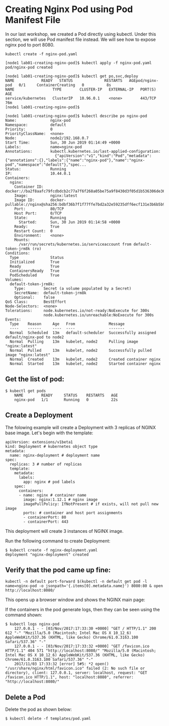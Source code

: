 # Creating Nginx Pod using Pod Manifest File

In our last workshop, we created a Pod directly using kubectl. Under this section, we will use Pod manifest file instead. We will see how to expose nginx pod to port 8080.

```
kubectl create -f nginx-pod.yaml
```

```
[node1 lab01-creating-nginx-pod]$ kubectl apply -f nginx-pod.yaml
pod/nginx-pod created
```

```
[node1 lab01-creating-nginx-pod]$ kubectl get po,svc,deploy
NAME            READY   STATUS              RESTARTS   AGEpod/nginx-pod   0/1     ContainerCreating   0          8s
NAME                 TYPE        CLUSTER-IP   EXTERNAL-IP   PORT(S)   AGE
service/kubernetes   ClusterIP   10.96.0.1    <none>        443/TCP   76m
[node1 lab01-creating-nginx-pod]$
```

```
[node1 lab01-creating-nginx-pod]$ kubectl describe po nginx-pod
Name:               nginx-pod
Namespace:          default
Priority:           0
PriorityClassName:  <none>
Node:               node2/192.168.0.7
Start Time:         Sun, 30 Jun 2019 01:14:49 +0000
Labels:             name=nginx-pod
Annotations:        kubectl.kubernetes.io/last-applied-configuration:
                      {"apiVersion":"v1","kind":"Pod","metadata":{"annotations":{},"labels":{"name":"nginx-pod"},"name":"nginx-pod","namespace":"default"},"spec...
Status:             Running
IP:                 10.44.0.1
Containers:
  nginx:
    Container ID:   docker://ba2f8aafc79fcdbdcb2c77a7f6f268a05be75a9f8430d3f05d1b536306de3663
    Image:          nginx:latest
    Image ID:       docker-pullable://nginx@sha256:bdbf36b7f1f77ffe7bd2a32e59235dff6ecf131e3b6b5b96061c652f30685f3a
    Port:           80/TCP
    Host Port:      0/TCP
    State:          Running
      Started:      Sun, 30 Jun 2019 01:14:58 +0000
    Ready:          True
    Restart Count:  0
    Environment:    <none>
    Mounts:
      /var/run/secrets/kubernetes.io/serviceaccount from default-token-jrm8k (ro)
Conditions:
  Type              Status
  Initialized       True
  Ready             True
  ContainersReady   True
  PodScheduled      True
Volumes:
  default-token-jrm8k:
    Type:        Secret (a volume populated by a Secret)
    SecretName:  default-token-jrm8k
    Optional:    false
QoS Class:       BestEffort
Node-Selectors:  <none>
Tolerations:     node.kubernetes.io/not-ready:NoExecute for 300s
                 node.kubernetes.io/unreachable:NoExecute for 300s
Events:
  Type    Reason     Age   From               Message
  ----    ------     ----  ----               -------
  Normal  Scheduled  13m   default-scheduler  Successfully assigned default/nginx-pod to node2
  Normal  Pulling    13m   kubelet, node2     Pulling image "nginx:latest"
  Normal  Pulled     13m   kubelet, node2     Successfully pulled image "nginx:latest"
  Normal  Created    13m   kubelet, node2     Created container nginx
  Normal  Started    13m   kubelet, node2     Started container nginx
  ```


## Get the list of pod:

```
$ kubectl get pods
	NAME        READY     STATUS    RESTARTS   AGE
	nginx-pod   1/1       Running   0          22s
```

##  Create a Deployment

The folowing example will create a Deployment with 3 replicas of NGINX base image. Let's begin with the template:

	apiVersion: extensions/v1beta1
	kind: Deployment # kubernetes object type
	metadata:
	  name: nginx-deployment # deployment name
	spec:
	  replicas: 3 # number of replicas
	  template:
	    metadata:
	      labels:
	        app: nginx # pod labels
	    spec:
	      containers:
	      - name: nginx # container name
	        image: nginx:1.12.1 # nginx image
	        imagePullPolicy: IfNotPresent # if exists, will not pull new image
	        ports: # container and host port assignments
	        - containerPort: 80
	        - containerPort: 443

This deployment will create 3 instances of NGINX image.

Run the following command to create Deployment:

	$ kubectl create -f nginx-deployment.yaml 
	deployment "nginx-deployment" created


## Verify that the pod came up fine:

```
kubectl -n default port-forward $(kubectl -n default get pod -l name=nginx-pod -o jsonpath='{.items[0].metadata.name}') 8080:80 & open http://localhost:8080/
```

This opens up a browser window and shows the NGINX main page:

If the containers in the pod generate logs, then they can be seen using the command shown:

```
$ kubectl logs nginx-pod
	127.0.0.1 - - [03/Nov/2017:17:33:30 +0000] "GET / HTTP/1.1" 200 612 "-" "Mozilla/5.0 (Macintosh; Intel Mac OS X 10_12_6) AppleWebKit/537.36 (KHTML, like Gecko) Chrome/61.0.3163.100 Safari/537.36" "-"
	127.0.0.1 - - [03/Nov/2017:17:33:32 +0000] "GET /favicon.ico HTTP/1.1" 404 571 "http://localhost:8080/" "Mozilla/5.0 (Macintosh; Intel Mac OS X 10_12_6) AppleWebKit/537.36 (KHTML, like Gecko) Chrome/61.0.3163.100 Safari/537.36" "-"
	2017/11/03 17:33:32 [error] 5#5: *2 open() "/usr/share/nginx/html/favicon.ico" failed (2: No such file or directory), client: 127.0.0.1, server: localhost, request: "GET /favicon.ico HTTP/1.1", host: "localhost:8080", referrer: "http://localhost:8080/"
```

## Delete a Pod

Delete the pod as shown below:

```
$ kubectl delete -f templates/pod.yaml
```
